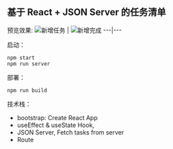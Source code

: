 ## 基于 React + JSON Server 的任务清单

预览效果:
![新增任务](build/example1.png) | ![新增完成](build/example2.png)
---|---

启动：

```
npm start
npm run server

```

部署：

```
npm run build

```

技术栈：

- bootstrap: Create React App
- useEffect & useState Hook,
- JSON Server, Fetch tasks from server
- Route
